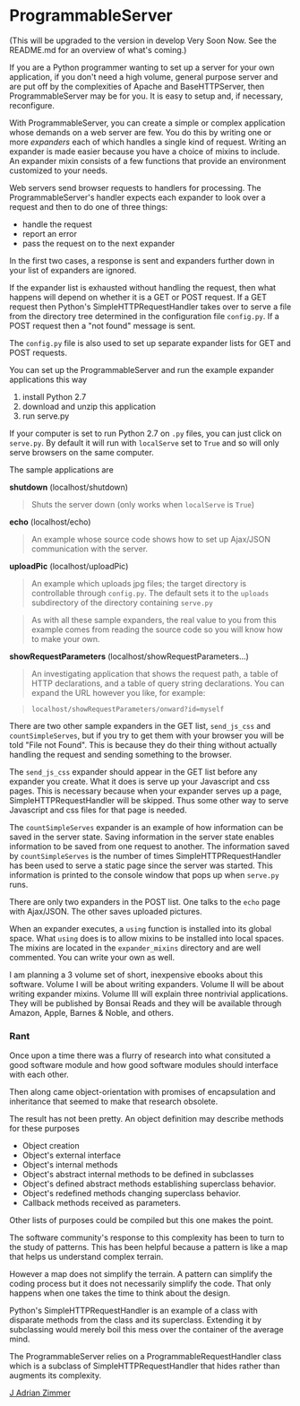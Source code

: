 # ProgrammableServer

(This will be upgraded to the version in develop Very Soon Now. See the README.md for an overview of what's coming.)

If you are a Python programmer wanting to set up a server for your
own application,  if you don't need a high volume, general purpose
server and are put off by the complexities of Apache and
BaseHTTPServer, then ProgrammableServer may be for you.  It is easy
to setup and, if necessary, reconfigure.

With ProgrammableServer, you can create a simple or complex
application whose demands on a web server are few.  You do this by
writing one or more *expanders* each of which handles a single kind
of request.  Writing an expander is made easier because you have a
choice of mixins to include.  An expander mixin consists of a few
functions that provide an environment customized to your needs.

Web servers send browser requests to handlers for processing.  The
ProgrammableServer's handler expects each expander to look over
a request and then to do one of three things:

- handle the request
- report an error
- pass the request on to the next expander

In the first two cases, a response is sent and expanders further
down in your list of expanders are ignored.

If the expander list is exhausted without handling the request, then
what happens will depend on whether it is a GET or POST request.  If a
GET request then Python's SimpleHTTPRequestHandler takes over to
serve a file from the directory tree determined in the configuration
file `config.py`.  If a POST request then a "not found" message is
sent.

The `config.py` file is also used to set up separate expander lists
for GET and POST requests.

You can set up the ProgrammableServer and run the example expander
applications this way

1. install Python 2.7
2. download and unzip this application
3. run serve.py 

If your computer is set to run Python 2.7 on `.py` files, you can
just click on `serve.py`.  By default it will run with `localServe` set to
`True` and so will only serve browsers on the same computer.

The sample applications are

**shutdown** (localhost/shutdown)

> Shuts the server down (only works when `localServe` is `True`)

**echo** (localhost/echo)

> An example whose source code shows how to set up
> Ajax/JSON communication with the server.  

**uploadPic** (localhost/uploadPic)

> An example which uploads jpg files;  the target directory is
> controllable through `config.py`.  The default sets it  to the
> `uploads` subdirectory of the directory containing `serve.py` 

> As with all these sample expanders, the real value to you from
this example comes
> from reading the source code so you will know how to make your
> own.

**showRequestParameters** (localhost/showRequestParameters...)

> An investigating application that shows the request path, a table of HTTP declarations, and a table
> of query string declarations.  You can expand the URL however you
> like, for example:  

> `localhost/showRequestParameters/onward?id=myself`

There are two other sample expanders in the GET list, `send_js_css` and
`countSimpleServes`, but if you try to get them with your browser you
will be told "File not Found".   This is because they do their thing
without actually handling the request and sending something to the
browser.

The `send_js_css` expander should appear in the GET list before any
expander you create.  What it does is serve up your Javascript and
css pages.  This is necessary because when your expander serves up a
page, SimpleHTTPRequestHandler will be skipped.  Thus some other
way to serve Javascript and css files for that page is needed.

The `countSimpleServes` expander is an example of how information
can be saved in the server state.  Saving information in the server
state enables information to be saved from one request to another.
The information saved by `countSimpleServes` is the number of times
SimpleHTTPRequestHandler has been used to serve a static page since
the server was started.  This
information is printed to the console window that pops up when
`serve.py` runs.

There are only two expanders in the POST list.  One talks to the `echo`
page with Ajax/JSON.  The other saves uploaded pictures. 
 
When an expander executes, a `using` function is installed into its global
space.  What `using` does is to allow mixins to be installed
into local spaces.  The mixins are located in the
`expander_mixins` directory and are well commented.  You can write
your own as well.

I am planning a 3 volume set of short, inexpensive ebooks about this software.
Volume I will be about writing expanders.  Volume II will be about
writing expander mixins.  Volume III will explain three nontrivial
applications.  They will be published by Bonsai Reads and they will
be available
through Amazon, Apple, Barnes & Noble, and others.

### Rant

Once upon a time there was a flurry of research into what consituted a good software module and how good software modules should interface with each other.

Then along came object-orientation with promises of encapsulation and inheritance that seemed to make that research obsolete.

The result has not been pretty. An object definition may describe methods for these purposes

- Object creation
- Object's external interface
- Object's internal methods
- Object's abstract internal methods to be defined in subclasses
- Object's defined abstract methods establishing superclass behavior.
- Object's redefined methods changing superclass behavior.
- Callback methods received as parameters.

Other lists of purposes could be compiled but this one makes the point.

The software community's response to this complexity has been to turn to the study of patterns. This has been helpful because a pattern is like a map that helps us understand complex terrain.

However a map does not simplify the terrain.  A pattern can simplify
the coding process but it does not necessarily simplify the code.  That only
happens when one takes the time to think about the design.

Python's SimpleHTTPRequestHandler is an example of a class with disparate methods from the class and its superclass. Extending it by subclassing would merely boil this mess over the container of the average mind.

The ProgrammableServer relies on a ProgrammableRequestHandler class
which is a subclass of SimpleHTTPRequestHandler that hides rather
than augments its complexity.

[J Adrian Zimmer](http://www.jazimmer.net)

